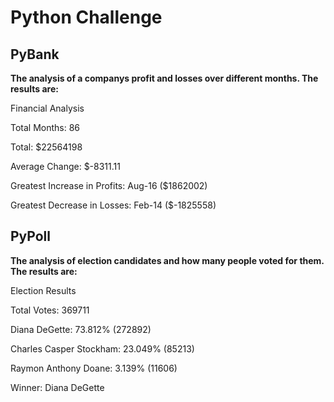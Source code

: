 # Python Challenge
## PyBank
**The analysis of a companys profit and losses over different months. The results are:**

Financial Analysis

Total Months: 86

Total: $22564198

Average Change: $-8311.11

Greatest Increase in Profits: Aug-16 ($1862002)

Greatest Decrease in Losses: Feb-14 ($-1825558)

## PyPoll
**The analysis of election candidates and how many people voted for them. The results are:**

Election Results

Total Votes:  369711

Diana DeGette: 73.812% (272892)

Charles Casper Stockham: 23.049% (85213)

Raymon Anthony Doane: 3.139% (11606)

Winner:  Diana DeGette
